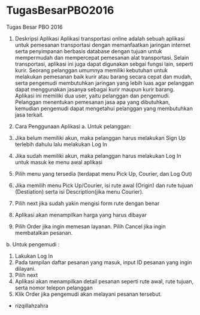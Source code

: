 # TugasBesarPBO2016
Tugas Besar PBO 2016

1. Deskripsi Aplikasi
  Aplikasi transportasi online adalah sebuah aplikasi untuk pemesanan transportasi dengan memanfaatkan jaringan internet serta penyimpanan berbasis database dengan tujuan untuk mempermudah dan  mempercepat pemesanan alat transportasi. Selain transportasi, aplikasi ini juga dapat  digunakan sebgai fungsi lain, seperti kurir. 
  Seorang pelanggan umumnya memiliki kebutuhan untuk melakukan pemesanan  baik kurir atau barang secara cepat dan mudah, serta pengemudi membutuhkan jaringan yang lebih luas agar pelanggan dapat menggunakan jasanya sebagai kurir maupun kurir barang. 
  Aplikasi ini memiliki dua user, yaitu pelanggan dan pengemudi. Pelanggan menentukan pemesanan jasa apa yang dibutuhkan, kemudian pengemudi dapat mengetahui pelanggan yang membutuhkan jasa terkait.

2. Cara Penggunaan Aplikasi
  a. Untuk pelanggan:
1. Jika belum memiliki akun, maka pelanggan harus melakukan Sign Up terlebih dahulu lalu melakukan Log In
2. Jika sudah memiliki akun, maka pelanggan harus melakukan Log In untuk masuk ke menu awal aplikasi
3. Pilih menu yang tersedia (terdapat menu Pick Up, Courier, dan Log Out)
4. Jika memilih menu Pick Up/Courier, isi rute awal (Origin) dan rute tujuan (Destiation) serta isi Description(jika menu Courier).
5. Pilih next jika sudah yakin mengisi form rute dengan benar
6. Aplikasi akan menampilkan harga yang harus dibayar
7. Pilih Order jika ingin memesan layanan. Pilih Cancel jika ingin membatalkan pesanan.
  
  b. Untuk pengemudi :
1. Lakukan Log In
2. Pada tampilan daftar pesanan yang masuk, input ID pesanan yang ingin dilayani.
3. Pilih next
4. Aplikasi akan menampilkan detail pesanan seperti rute awal, rute tujuan, serta nomor telepon pelanggan
5. Klik Order jika pengemudi akan melayani pesanan tersebut.
    
    
- rizqillahzahra
